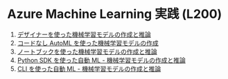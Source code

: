 # Azure Machine Learning 実践 (L200)

1. [デザイナーを使った機械学習モデルの作成と推論](./1_デザイナーを使った機械学習モデルの作成と推論/README.md)
2. [コードなし AutoML を使った機械学習モデルの作成](./2_コードなしAutoMLを使った機械学習モデルの作成/README.md)
3. [ノートブックを使った機械学習モデルの作成と推論](./3_ノートブックを使った機械学習モデルの作成と推論/README.md)
4. [Python SDK を使った自動 ML - 機械学習モデルの作成と推論](./4_PythonSDKを使った自動ML-機械学習モデルの作成と推論/README.md)
5. [CLI を使った自動 ML - 機械学習モデルの作成と推論](./5_CLIを使った自動%20ML-機械学習モデルの作成と推論/README.md)



<!-- ## 1. モデルのトレーニングとデプロイ

1. 画像分類モデルをトレーニングする
2. 画像分類モデルをデプロイする
3. 自動 ML と Python で物体検出モデルをトレーニングする
4. 暗号化された推論サービスをデプロイする
5. オンライン エンドポイントを使用して機械学習モデルをデプロイしてスコアリングを行う
6. オンライン エンドポイントへの安全なロールアウト
7. バッチエンドポイントを使用してバッチスコアリングを行う
8. 自動 ML を使用してタクシーの運賃を予測する
9. 画像分類モデルの実行, メトリックの追跡, モデルのデプロイ方法を10分で学ぶ
10. Power BI から Azure Machine Learning モデルを使用する
11. Python SDK を使用してバッチのジョブを実行する
12. 自動 ML を使用して不正行為を分類する
13. CLI (V2) を使用してモデルをトレーニングする

## 2. 責任ある AI (Responsible AI)

1. Responsible ML でモデルを解析する
2. InterpretML におけるモデルのインターオペラビリティ
3. Python SDK のインターオペラビリティパッケージを使用して機械学習モデルの翻訳と説明を行う
4. モデルの公平性
5. Python で機械学習モデルの公平性を評価する
6. 機械学習における差分プライバシー -->
